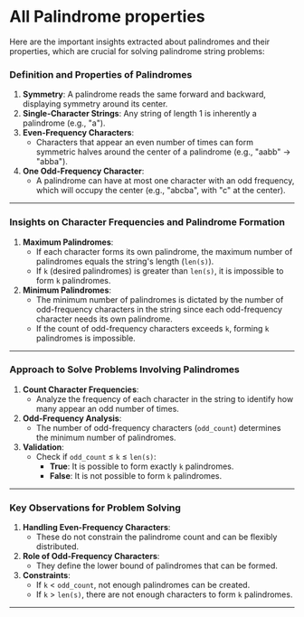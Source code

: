 # All Palindrome properties
Here are the important insights extracted about palindromes and their properties, which are crucial for solving palindrome string problems:

### **Definition and Properties of Palindromes**
1. **Symmetry**: A palindrome reads the same forward and backward, displaying symmetry around its center.
2. **Single-Character Strings**: Any string of length 1 is inherently a palindrome (e.g., "a").
3. **Even-Frequency Characters**:
   - Characters that appear an even number of times can form symmetric halves around the center of a palindrome (e.g., "aabb" → "abba").
4. **One Odd-Frequency Character**:
   - A palindrome can have at most one character with an odd frequency, which will occupy the center (e.g., "abcba", with "c" at the center).

---

### **Insights on Character Frequencies and Palindrome Formation**
1. **Maximum Palindromes**:
   - If each character forms its own palindrome, the maximum number of palindromes equals the string's length (`len(s)`).
   - If `k` (desired palindromes) is greater than `len(s)`, it is impossible to form `k` palindromes.
2. **Minimum Palindromes**:
   - The minimum number of palindromes is dictated by the number of odd-frequency characters in the string since each odd-frequency character needs its own palindrome.
   - If the count of odd-frequency characters exceeds `k`, forming `k` palindromes is impossible.

---

### **Approach to Solve Problems Involving Palindromes**
1. **Count Character Frequencies**:
   - Analyze the frequency of each character in the string to identify how many appear an odd number of times.
2. **Odd-Frequency Analysis**:
   - The number of odd-frequency characters (`odd_count`) determines the minimum number of palindromes.
3. **Validation**:
   - Check if `odd_count` ≤ `k` ≤ `len(s)`:
     - **True**: It is possible to form exactly `k` palindromes.
     - **False**: It is not possible to form `k` palindromes.

---

### **Key Observations for Problem Solving**
1. **Handling Even-Frequency Characters**:
   - These do not constrain the palindrome count and can be flexibly distributed.
2. **Role of Odd-Frequency Characters**:
   - They define the lower bound of palindromes that can be formed.
3. **Constraints**:
   - If `k` < `odd_count`, not enough palindromes can be created.
   - If `k` > `len(s)`, there are not enough characters to form `k` palindromes.

---
